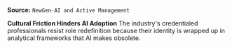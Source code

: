**Source:** `NewGen-AI and Active Management`

**Cultural Friction Hinders AI Adoption**
The industry's credentialed professionals resist role redefinition because their identity is wrapped up in analytical frameworks that AI makes obsolete.
